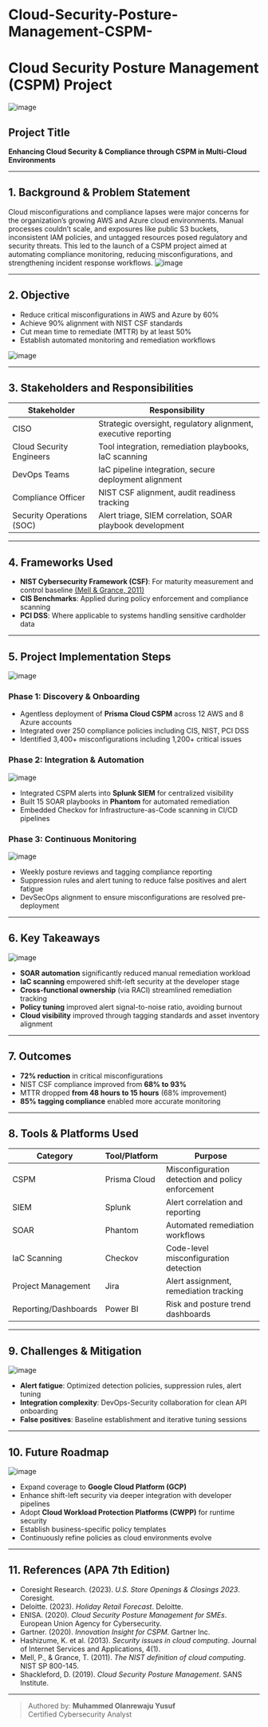 # Cloud-Security-Posture-Management-CSPM-
# Cloud Security Posture Management (CSPM) Project

![image](https://github.com/user-attachments/assets/5fee464f-7dfe-4eaa-b8b0-2abc93775166)

## Project Title
**Enhancing Cloud Security & Compliance through CSPM in Multi-Cloud Environments**

---

## 1. Background & Problem Statement
Cloud misconfigurations and compliance lapses were major concerns for the organization’s growing AWS and Azure cloud environments. Manual processes couldn’t scale, and exposures like public S3 buckets, inconsistent IAM policies, and untagged resources posed regulatory and security threats. This led to the launch of a CSPM project aimed at automating compliance monitoring, reducing misconfigurations, and strengthening incident response workflows.
![image](https://github.com/user-attachments/assets/96b2bf9b-f42e-42a6-911b-0f19abbf2d9b)

---

## 2. Objective
- Reduce critical misconfigurations in AWS and Azure by 60%
- Achieve 90% alignment with NIST CSF standards
- Cut mean time to remediate (MTTR) by at least 50%
- Establish automated monitoring and remediation workflows
  
![image](https://github.com/user-attachments/assets/66174e34-f9cf-4344-8943-20974bc95ff8)

---

## 3. Stakeholders and Responsibilities
| Stakeholder              | Responsibility                                                                 |
|--------------------------|-------------------------------------------------------------------------------|
| CISO                     | Strategic oversight, regulatory alignment, executive reporting                 |
| Cloud Security Engineers | Tool integration, remediation playbooks, IaC scanning                         |
| DevOps Teams             | IaC pipeline integration, secure deployment alignment                         |
| Compliance Officer       | NIST CSF alignment, audit readiness tracking                                   |
| Security Operations (SOC)| Alert triage, SIEM correlation, SOAR playbook development                     |

---

## 4. Frameworks Used
- **NIST Cybersecurity Framework (CSF)**: For maturity measurement and control baseline [(Mell & Grance, 2011)](https://nvlpubs.nist.gov/nistpubs/800-145/SP800-145.pdf)
- **CIS Benchmarks**: Applied during policy enforcement and compliance scanning
- **PCI DSS**: Where applicable to systems handling sensitive cardholder data

---

## 5. Project Implementation Steps
![image](https://github.com/user-attachments/assets/9240847c-44b0-40e5-8686-6802eba52b60)

### Phase 1: Discovery & Onboarding
- Agentless deployment of **Prisma Cloud CSPM** across 12 AWS and 8 Azure accounts
- Integrated over 250 compliance policies including CIS, NIST, PCI DSS
- Identified 3,400+ misconfigurations including 1,200+ critical issues

### Phase 2: Integration & Automation
![image](https://github.com/user-attachments/assets/5982ddda-2e3d-4a2b-b5d7-aeba699983c2)

- Integrated CSPM alerts into **Splunk SIEM** for centralized visibility
- Built 15 SOAR playbooks in **Phantom** for automated remediation
- Embedded Checkov for Infrastructure-as-Code scanning in CI/CD pipelines

### Phase 3: Continuous Monitoring
![image](https://github.com/user-attachments/assets/fd5cb206-e98e-4930-a002-360d0e20c3ce)

- Weekly posture reviews and tagging compliance reporting
- Suppression rules and alert tuning to reduce false positives and alert fatigue
- DevSecOps alignment to ensure misconfigurations are resolved pre-deployment

---

## 6. Key Takeaways
![image](https://github.com/user-attachments/assets/12131283-ff27-446d-a5ef-c0d073d54a2b)

- **SOAR automation** significantly reduced manual remediation workload
- **IaC scanning** empowered shift-left security at the developer stage
- **Cross-functional ownership** (via RACI) streamlined remediation tracking
- **Policy tuning** improved alert signal-to-noise ratio, avoiding burnout
- **Cloud visibility** improved through tagging standards and asset inventory alignment

---

## 7. Outcomes
- **72% reduction** in critical misconfigurations
- NIST CSF compliance improved from **68% to 93%**
- MTTR dropped **from 48 hours to 15 hours** (68% improvement)
- **85% tagging compliance** enabled more accurate monitoring

---

## 8. Tools & Platforms Used
| Category                  | Tool/Platform             | Purpose                                            |
|---------------------------|----------------------------|----------------------------------------------------|
| CSPM                      | Prisma Cloud              | Misconfiguration detection and policy enforcement  |
| SIEM                      | Splunk                    | Alert correlation and reporting                    |
| SOAR                      | Phantom                   | Automated remediation workflows                    |
| IaC Scanning              | Checkov                   | Code-level misconfiguration detection              |
| Project Management        | Jira                      | Alert assignment, remediation tracking             |
| Reporting/Dashboards      | Power BI                  | Risk and posture trend dashboards                  |

---

## 9. Challenges & Mitigation
![image](https://github.com/user-attachments/assets/cdb744f4-08a6-4dea-8213-31db7bbc21df)

- **Alert fatigue**: Optimized detection policies, suppression rules, alert tuning
- **Integration complexity**: DevOps-Security collaboration for clean API onboarding
- **False positives**: Baseline establishment and iterative tuning sessions

---

## 10. Future Roadmap
![image](https://github.com/user-attachments/assets/b4e6603f-9ede-42da-979f-5e4b61a6050d)

- Expand coverage to **Google Cloud Platform (GCP)**
- Enhance shift-left security via deeper integration with developer pipelines
- Adopt **Cloud Workload Protection Platforms (CWPP)** for runtime security
- Establish business-specific policy templates
- Continuously refine policies as cloud environments evolve

---

## 11. References (APA 7th Edition)
- Coresight Research. (2023). *U.S. Store Openings & Closings 2023*. Coresight.
- Deloitte. (2023). *Holiday Retail Forecast*. Deloitte.
- ENISA. (2020). *Cloud Security Posture Management for SMEs*. European Union Agency for Cybersecurity.
- Gartner. (2020). *Innovation Insight for CSPM*. Gartner Inc.
- Hashizume, K. et al. (2013). *Security issues in cloud computing*. Journal of Internet Services and Applications, 4(1).
- Mell, P., & Grance, T. (2011). *The NIST definition of cloud computing*. NIST SP 800-145.
- Shackleford, D. (2019). *Cloud Security Posture Management*. SANS Institute.

---

> Authored by: **Muhammed Olanrewaju Yusuf**  
> Certified Cybersecurity Analyst
